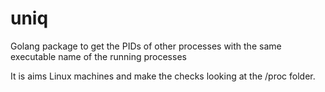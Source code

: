 # uniq
Golang package to get the PIDs of other processes with the same executable name of the running processes

It is aims Linux machines and make the checks looking at the /proc folder.

